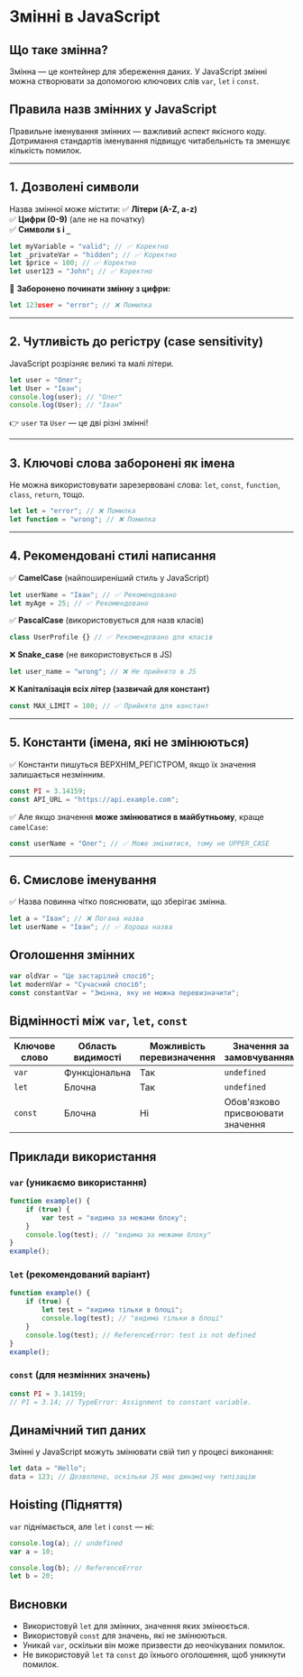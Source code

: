 # Змінні в JavaScript

## Що таке змінна?
Змінна — це контейнер для збереження даних. У JavaScript змінні можна створювати за допомогою ключових слів `var`, `let` і `const`.

## **Правила назв змінних у JavaScript**

Правильне іменування змінних — важливий аспект якісного коду. Дотримання стандартів іменування підвищує читабельність та зменшує кількість помилок.

---

## **1. Дозволені символи**
Назва змінної може містити:
✅ **Літери (A-Z, a-z)**  
✅ **Цифри (0-9)** (але не на початку)  
✅ **Символи `$` і `_`**  

```js
let myVariable = "valid"; // ✅ Коректно
let _privateVar = "hidden"; // ✅ Коректно
let $price = 100; // ✅ Коректно
let user123 = "John"; // ✅ Коректно
```

🚫 **Заборонено починати змінну з цифри:**
```js
let 123user = "error"; // ❌ Помилка
```

---

## **2. Чутливість до регістру (case sensitivity)**
JavaScript розрізняє великі та малі літери.

```js
let user = "Олег";
let User = "Іван";
console.log(user); // "Олег"
console.log(User); // "Іван"
```
👉 `user` та `User` — це дві різні змінні!

---

## **3. Ключові слова заборонені як імена**
Не можна використовувати зарезервовані слова: `let`, `const`, `function`, `class`, `return`, тощо.

```js
let let = "error"; // ❌ Помилка
let function = "wrong"; // ❌ Помилка
```

---

## **4. Рекомендовані стилі написання**

✅ **CamelCase** (найпоширеніший стиль у JavaScript)  
```js
let userName = "Іван"; // ✅ Рекомендовано
let myAge = 25; // ✅ Рекомендовано
```

✅ **PascalCase** (використовується для назв класів)  
```js
class UserProfile {} // ✅ Рекомендовано для класів
```

❌ **Snake_case** (не використовується в JS)  
```js
let user_name = "wrong"; // ❌ Не прийнято в JS
```

❌ **Капіталізація всіх літер (зазвичай для констант)**  
```js
const MAX_LIMIT = 100; // ✅ Прийнято для констант
```

---

## **5. Константи (імена, які не змінюються)**
✅ Константи пишуться ВЕРХНІМ_РЕГІСТРОМ, якщо їх значення залишається незмінним.  
```js
const PI = 3.14159;
const API_URL = "https://api.example.com";
```

✅ Але якщо значення **може змінюватися в майбутньому**, краще `camelCase`:  
```js
const userName = "Олег"; // ✅ Може змінитися, тому не UPPER_CASE
```

---

## **6. Смислове іменування**
✅ Назва повинна чітко пояснювати, що зберігає змінна.

```js
let a = "Іван"; // ❌ Погана назва
let userName = "Іван"; // ✅ Хороша назва
```


## Оголошення змінних
```js
var oldVar = "Це застарілий спосіб";
let modernVar = "Сучасний спосіб";
const constantVar = "Змінна, яку не можна перевизначити";
```

## Відмінності між `var`, `let`, `const`
| Ключове слово | Область видимості | Можливість перевизначення | Значення за замовчуванням |
|--------------|------------------|--------------------------|--------------------------|
| `var`       | Функціональна     | Так                      | `undefined`              |
| `let`       | Блочна            | Так                      | `undefined`              |
| `const`     | Блочна            | Ні                       | Обов'язково присвоювати значення |

## Приклади використання
### `var` (уникаємо використання)
```js
function example() {
    if (true) {
        var test = "видима за межами блоку";
    }
    console.log(test); // "видима за межами блоку"
}
example();
```

### `let` (рекомендований варіант)
```js
function example() {
    if (true) {
        let test = "видима тільки в блоці";
        console.log(test); // "видима тільки в блоці"
    }
    console.log(test); // ReferenceError: test is not defined
}
example();
```

### `const` (для незмінних значень)
```js
const PI = 3.14159;
// PI = 3.14; // TypeError: Assignment to constant variable.
```

## Динамічний тип даних
Змінні у JavaScript можуть змінювати свій тип у процесі виконання:
```js
let data = "Hello";
data = 123; // Дозволено, оскільки JS має динамічну типізацію
```

## Hoisting (Підняття)
`var` піднімається, але `let` і `const` — ні:
```js
console.log(a); // undefined
var a = 10;

console.log(b); // ReferenceError
let b = 20;
```




## Висновки
- Використовуй `let` для змінних, значення яких змінюється.
- Використовуй `const` для значень, які не змінюються.
- Уникай `var`, оскільки він може призвести до неочікуваних помилок.
- Не використовуй `let` та `const` до їхнього оголошення, щоб уникнути помилок.